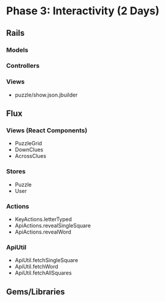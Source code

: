 # Phase 3: Interactivity (2 Days)

## Rails
### Models

### Controllers

### Views
* puzzle/show.json.jbuilder

## Flux
### Views (React Components)
* PuzzleGrid
* DownClues
* AcrossClues

### Stores
* Puzzle
* User

### Actions
* KeyActions.letterTyped
* ApiActions.revealSingleSquare
* ApiActions.revealWord

### ApiUtil
* ApiUtil.fetchSingleSquare
* ApiUtil.fetchWord
* ApiUtil.fetchAllSquares

## Gems/Libraries
